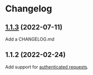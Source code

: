 # Changelog

## [1.1.3](https://github.com/pyroscope-io/pyroscope/compare/@pyroscope/datasource-plugin@1.1.4...@pyroscope/datasource-plugin@1.1.5) (2022-07-11)
Add a CHANGELOG.md


## 1.1.2 (2022-02-24)
Add support for [authenticated requests](https://github.com/pyroscope-io/pyroscope/pull/844).

